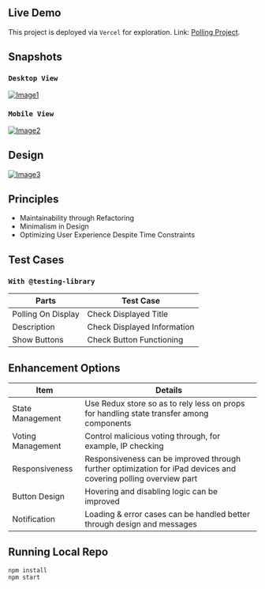 ## Live Demo

This project is deployed via `Vercel` for exploration. Link: [Polling Project](https://202311-polling-project-3hp8.vercel.app/).

## Snapshots

### `Desktop View`
[![Image1](https://res.cloudinary.com/dy7mysmhp/image/upload/v1700019941/Screenshot_2023-11-15_at_11.41.20_AM_nbx1sy.png "Image 1")](https://example.com/link-for-image-1)


### `Mobile View`

[![Image2](https://res.cloudinary.com/dy7mysmhp/image/upload/v1700019941/Screenshot_2023-11-15_at_11.41.36_AM_jp1ocy.png "Image 2")](https://example.com/link-for-image-1)


## Design

[![Image3](https://res.cloudinary.com/dy7mysmhp/image/upload/v1700021304/Blank_diagram_2_u8uait.png "Image 3")](https://example.com/link-for-image-1)

## Principles

- Maintainability through Refactoring
- Minimalism in Design
- Optimizing User Experience Despite Time Constraints

## Test Cases

### `With @testing-library`

| Parts | Test Case 
|----------|----------|
| Polling On Display| Check Displayed Title |
| Description | Check Displayed Information | 
| Show Buttons | Check Button Functioning | 


## Enhancement Options

| Item | Details 
|----------|----------|
| State Management| Use Redux store so as to rely less on props for handling state transfer among components |
| Voting Management | Control malicious voting through, for example, IP checking | 
| Responsiveness | Responsiveness can be improved through further optimization for iPad devices and covering polling overview part | 
| Button Design | Hovering and disabling logic can be improved| 
| Notification | Loading & error cases can be handled better through design and messages| 

## Running Local Repo

```
npm install
npm start
```

 